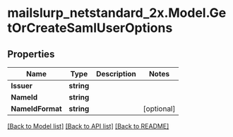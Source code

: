 # mailslurp_netstandard_2x.Model.GetOrCreateSamlUserOptions

## Properties

Name | Type | Description | Notes
------------ | ------------- | ------------- | -------------
**Issuer** | **string** |  | 
**NameId** | **string** |  | 
**NameIdFormat** | **string** |  | [optional] 

[[Back to Model list]](../README#documentation-for-models) [[Back to API list]](../README#documentation-for-api-endpoints) [[Back to README]](../README)


